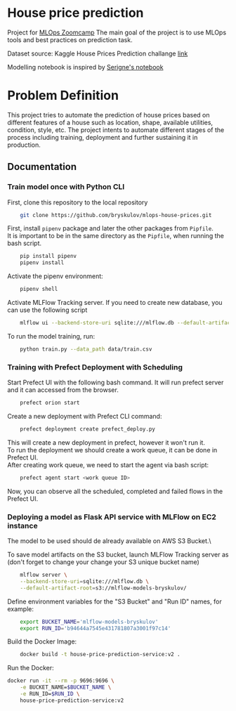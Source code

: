 # House price prediction

Project for [MLOps Zoomcamp](https://github.com/DataTalksClub/mlops-zoomcamp)
The main goal of the project is to use MLOps tools and best practices on prediction task.

Dataset source: Kaggle House Prices Prediction challange [link](https://www.kaggle.com/competitions/house-prices-advanced-regression-techniques/rules)

Modelling notebook is inspired by [Serigne's notebook](https://www.kaggle.com/code/serigne/stacked-regressions-top-4-on-leaderboard)

# Problem Definition

This project tries to automate the prediction of house prices based on different features of a house such as location, shape, available utilities, condition, style, etc. The project intents to automate different stages of the process including training, deployment and further sustaining it in production.


## Documentation

### Train model once with Python CLI

First, clone this repository to the local repository

```bash
    git clone https://github.com/bryskulov/mlops-house-prices.git
```

First, install `pipenv` package and later the other packages from `Pipfile`.\
It is important to be in the same directory as the `Pipfile`, when running the bash script.

```bash
    pip install pipenv
    pipenv install
```

Activate the pipenv environment:

```bash
    pipenv shell
```

Activate MLFlow Tracking server. If you need to create new database, you can use the following script

```bash
    mlflow ui --backend-store-uri sqlite:///mlflow.db --default-artifact-root ./mlruns
```

To run the model training, run:

```bash
    python train.py --data_path data/train.csv
```


### Training with Prefect Deployment with Scheduling

Start Prefect UI with the following bash command. 
It will run prefect server and it can accessed from the browser.

```bash
    prefect orion start
```

Create a new deployment with Prefect CLI command:

```bash
    prefect deployment create prefect_deploy.py 
```

This will create a new deployment in prefect, however it won't run it.\
To run the deployment we should create a work queue, it can be done in Prefect UI.\
After creating work queue, we need to start the agent via bash script:

```bash
    prefect agent start <work queue ID>
```

Now, you can observe all the scheduled, completed and failed flows in the Prefect UI.


### Deploying a model as Flask API service with MLFlow on EC2 instance

The model to be used should de already available on AWS S3 Bucket.\

To save model artifacts on the S3 bucket, launch MLFlow Tracking server as (don't forget to change your change your S3 unique bucket name)

```bash
    mlflow server \
    --backend-store-uri=sqlite:///mlflow.db \
    --default-artifact-root=s3://mlflow-models-bryskulov/
```

Define environment variables for the "S3 Bucket" and "Run ID" names, for example:


```bash
    export BUCKET_NAME='mlflow-models-bryskulov'
    export RUN_ID='b94644a7545e431781807a3001f97c14'
```

Build the Docker Image:

```bash
    docker build -t house-price-prediction-service:v2 .
```

Run the Docker:

```bash
docker run -it --rm -p 9696:9696 \
    -e BUCKET_NAME=$BUCKET_NAME \
    -e RUN_ID=$RUN_ID \
    house-price-prediction-service:v2
```